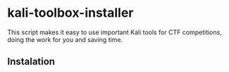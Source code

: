 # kali-toolbox-installer

This script makes it easy to use important Kali tools for CTF competitions, doing the work for you and saving time.

## Instalation
